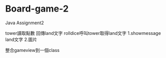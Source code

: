 # Board-game-2
Java Assignment2

tower讀取點數 回傳land文字
rolldice呼叫tower取得land文字
1.showmessage land文字
2.圖片

整合gameview到一個class